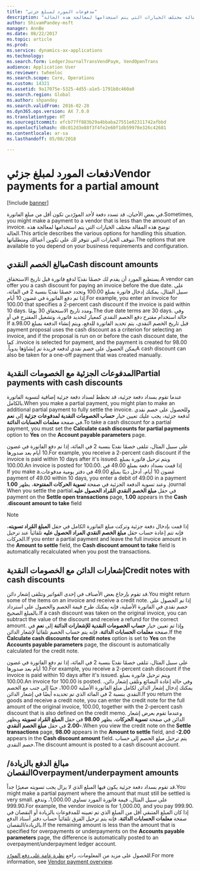 ```yaml
---
title: "مدفوعات المورد لمبلغ جزئي"
description: "في بعض الأحيان، قد تسدد دفعة لأحد المورّدين تكون أقل من مبلغ الفاتورة. توضح هذه المقالة مختلف الخيارات التي يتم استخدامها لمعالجة هذه الحالة."
author: ShivamPandey-msft
manager: AnnBe
ms.date: 08/22/2017
ms.topic: article
ms.prod: 
ms.service: dynamics-ax-applications
ms.technology: 
ms.search.form: LedgerJournalTransVendPaym, VendOpenTrans
audience: Application User
ms.reviewer: twheeloc
ms.search.scope: Core, Operations
ms.custom: 14321
ms.assetid: 9a17075e-5325-4d55-a1e5-1791b8c460a0
ms.search.region: Global
ms.author: shpandey
ms.search.validFrom: 2016-02-28
ms.dyn365.ops.version: AX 7.0.0
ms.translationtype: HT
ms.sourcegitcommit: efcb77ff883b29a4bbaba27551e02311742afbbd
ms.openlocfilehash: d8c012d3e88f3f4fe2e60f1db59978e326c42681
ms.contentlocale: ar-sa
ms.lasthandoff: 05/08/2018

---
```


# <a name="vendor-payments-for-a-partial-amount"></a><span data-ttu-id="a2f2b-104">دفعات المورد لمبلغ جزئي</span><span class="sxs-lookup"><span data-stu-id="a2f2b-104">Vendor payments for a partial amount</span></span>

[!include [banner](../includes/banner.md)]

<span data-ttu-id="a2f2b-105">في بعض الأحيان، قد تسدد دفعة لأحد المورّدين تكون أقل من مبلغ الفاتورة.</span><span class="sxs-lookup"><span data-stu-id="a2f2b-105">Sometimes, you might make a payment to a vendor that is less than the amount of an invoice.</span></span> <span data-ttu-id="a2f2b-106">توضح هذه المقالة مختلف الخيارات التي يتم استخدامها لمعالجة هذه الحالة.</span><span class="sxs-lookup"><span data-stu-id="a2f2b-106">This article describes the various options for handling this situation.</span></span> <span data-ttu-id="a2f2b-107">تتوقف الخيارات التي تتوفر لك على تكوين أعمالك ومتطلباتها.</span><span class="sxs-lookup"><span data-stu-id="a2f2b-107">The options that are available to you depend on your business requirements and configuration.</span></span> 

<a name="cash-discount-amounts"></a><span data-ttu-id="a2f2b-108">مبالغ الخصم النقدي</span><span class="sxs-lookup"><span data-stu-id="a2f2b-108">Cash discount amounts</span></span>
---------------------

<span data-ttu-id="a2f2b-109">يستطيع المورد أن يقدم لك خصمًا نقديًا لدفع فاتورة قبل تاريخ الاستحقاق.</span><span class="sxs-lookup"><span data-stu-id="a2f2b-109">A vendor can offer you a cash discount for paying an invoice before the due date.</span></span> <span data-ttu-id="a2f2b-110">على سبيل المثال، يمكنك إدخال فاتورة بمبلغ 100.00 وتحدد خصمًا نقديًا بنسبة 2 في المائة، إذا تم دفع الفاتورة في غضون 10 أيام.</span><span class="sxs-lookup"><span data-stu-id="a2f2b-110">For example, you enter an invoice for 100.00 that specifies a 2-percent cash discount if the invoice is paid within 10 days.</span></span> <span data-ttu-id="a2f2b-111">ومدد تاريخ الاستحقاق 30 يومًا.</span><span class="sxs-lookup"><span data-stu-id="a2f2b-111">The due date terms are 30 days.</span></span> <span data-ttu-id="a2f2b-112">‏‫وفي حالة استخدام مقترح دفع الخصم النقدي كمعيار لتحديد فاتورة، وتشغيل المقترح في أو قبل تاريخ الخصم النقدي، يتم تحديد الفاتورة للدفع، ويتم إنشاء الدفعة بمبلغ 98.00.</span><span class="sxs-lookup"><span data-stu-id="a2f2b-112">If a payment proposal uses the cash discount as a criterion for selecting an invoice, and if the proposal is run on or before the cash discount date, the invoice is selected for payment, and the payment is created for 98.00.</span></span> <span data-ttu-id="a2f2b-113">كما يمكن الحصول على خصم نقدي لدفعة فريدة تم إنشاؤها يدوياً.‬</span><span class="sxs-lookup"><span data-stu-id="a2f2b-113">A cash discount can also be taken for a one-off payment that was created manually.</span></span>

## <a name="partial-payments-with-cash-discounts"></a><span data-ttu-id="a2f2b-114">المدفوعات الجزئية مع الخصومات النقدية</span><span class="sxs-lookup"><span data-stu-id="a2f2b-114">Partial payments with cash discounts</span></span>
<span data-ttu-id="a2f2b-115">عندما تقوم بسداد دفعة جزئية، قد تخطط لسداد دفعة جزئية إضافية لتسوية الفاتورة بالكامل.</span><span class="sxs-lookup"><span data-stu-id="a2f2b-115">When you make a partial payment, you might plan to make an additional partial payment to fully settle the invoice.</span></span> <span data-ttu-id="a2f2b-116">وللحصول على خصم نقدي لدفعة جزئية، يجب عليك تعيين خيار **حساب الخصومات النقدية لمدفوعات جزئية** إلى **نعم** في صفحة **معلمات الحسابات الدائنة**.</span><span class="sxs-lookup"><span data-stu-id="a2f2b-116">To take a cash discount for a partial payment, you must set the **Calculate cash discounts for partial payments** option to **Yes** on the **Account payable parameters** page.</span></span> 

<span data-ttu-id="a2f2b-117">على سبيل المثال، تتلقى خصمًا نقديًا بنسبة 2 في المائة، إذا تم دفع الفاتورة في غضون 10 أيام بعد صدورها.</span><span class="sxs-lookup"><span data-stu-id="a2f2b-117">For example, you receive a 2-percent cash discount if the invoice is paid within 10 days after it's issued.</span></span> <span data-ttu-id="a2f2b-118">ويتم ترحيل فاتورة بمبلغ 100.00.</span><span class="sxs-lookup"><span data-stu-id="a2f2b-118">An invoice is posted for 100.00.</span></span> <span data-ttu-id="a2f2b-119">‏‫إذا قمت بسداد دفعة بمبلغ 49.00 في غضون 10 أيام، أدخل دينًا بمبلغ 49.00 في دفتر يومية مدفوعات.</span><span class="sxs-lookup"><span data-stu-id="a2f2b-119">If you make a payment of 49.00 within 10 days, you enter a debit of 49.00 in a payment journal.</span></span> <span data-ttu-id="a2f2b-120">وعند تسوية الدفعة الجزئية في صفحة **تسوية الحركات المفتوحة**، يظهر **1.00** في حقل **مبلغ الخصم النقدي المُراد الحصول عليه**.</span><span class="sxs-lookup"><span data-stu-id="a2f2b-120">When you settle the partial payment on the **Settle open transactions** page, **1.00** appears in the **Cash discount amount to take** field.</span></span> 

> [!NOTE] 
> <span data-ttu-id="a2f2b-121">إذا قمت بإدخال دفعة جزئية وتركت مبلغ الفاتورة الكامل في حقل **المبلغ المُراد تسويته**، فإنه تتم إعادة حساب حقل **مبلغ الخصم النقدي المراد الحصول عليه** تلقائياً عند ترحيل الحركات.</span><span class="sxs-lookup"><span data-stu-id="a2f2b-121">If you enter a partial payment and leave the full invoice amount in the **Amount to settle** field, the **Cash discount amount to take** field is automatically recalculated when you post the transactions.</span></span>

## <a name="credit-notes-with-cash-discounts"></a><span data-ttu-id="a2f2b-122">إشعارات الدائن مع الخصومات النقدية</span><span class="sxs-lookup"><span data-stu-id="a2f2b-122">Credit notes with cash discounts</span></span>
<span data-ttu-id="a2f2b-123">قد تقوم بإرجاع بعض الأصناف في إحدى الفواتير وتتلقى إشعار دائن.</span><span class="sxs-lookup"><span data-stu-id="a2f2b-123">You might return some of the items on an invoice and receive a credit note.</span></span> <span data-ttu-id="a2f2b-124">إذا تم الحصول على خصم نقدي في الفاتورة الأصلية، فإنه يمكنك طرح قيمة الخصم والحصول على استرداد بالمبلغ الصحيح.</span><span class="sxs-lookup"><span data-stu-id="a2f2b-124">If a cash discount was taken on the original invoice, you can subtract the value of the discount and receive a refund for the correct amount.</span></span> <span data-ttu-id="a2f2b-125">وإذا تم تعيين خيار **حساب الخصومات النقدية للإشعارات الدائنة** إلى **نعم** في صفحة **معلمات الحسابات الدائنة**، فإنه يتم حساب الخصم تلقائياً لإشعار الدائن.</span><span class="sxs-lookup"><span data-stu-id="a2f2b-125">If the **Calculate cash discounts for credit notes** option is set to **Yes** on the **Accounts payable parameters** page, the discount is automatically calculated for the credit note.</span></span> 

<span data-ttu-id="a2f2b-126">على سبيل المثال، تتلقى خصمًا نقديًا بنسبة 2 في المائة، إذا تم دفع الفاتورة في غضون 10 أيام بعد صدورها.</span><span class="sxs-lookup"><span data-stu-id="a2f2b-126">For example, you receive a 2-percent cash discount if the invoice is paid within 10 days after it's issued.</span></span> <span data-ttu-id="a2f2b-127">ويتم ترحيل فاتورة بمبلغ 100.00.</span><span class="sxs-lookup"><span data-stu-id="a2f2b-127">An invoice for 100.00 is posted.</span></span> <span data-ttu-id="a2f2b-128">وفي حالة إعادة البضائع وتلقى إشعار دائن، يمكنك إدخال إشعار الدائن لكامل مبلغ الفاتورة الأصلية 100.00، جنبًا إلى جنب مع الخصم النقدي بنسبة 2 في المائة الذي تم تحديده أيضًا في إشعار الدائن.</span><span class="sxs-lookup"><span data-stu-id="a2f2b-128">If you return the goods and receive a credit note, you can enter the credit note for the full amount of the original invoice, 100.00, together with the 2-percent cash discount that is also defined on the credit memo.</span></span>  <span data-ttu-id="a2f2b-129">وعندما تقوم بعرض إشعار الدائن في صفحة **تسوية الحركات**، يظهر **98.00** في حقل **المبلغ المُراد تسويته** ويظهر **-2.00** في حقل **مبلغ الخصم النقدي**.</span><span class="sxs-lookup"><span data-stu-id="a2f2b-129">When you view the credit note on the **Settle transactions** page, **98.00** appears in the **Amount to settle** field, and **-2.00** appears in the **Cash discount amount** field.</span></span> <span data-ttu-id="a2f2b-130">يتم ترحيل مبلغ الخصم إلى حساب خصم النقدي.</span><span class="sxs-lookup"><span data-stu-id="a2f2b-130">The discount amount is posted to a cash discount account.</span></span>

## <a name="overpaymentunderpayment-amounts"></a><span data-ttu-id="a2f2b-131">مبالغ الدفع بالزيادة/النقصان</span><span class="sxs-lookup"><span data-stu-id="a2f2b-131">Overpayment/underpayment amounts</span></span>
<span data-ttu-id="a2f2b-132">قد تقوم بسداد دفعة جزئية يكون فيها المبلغ الذي لا يزال يجب تسويته صغيرًا جداً.</span><span class="sxs-lookup"><span data-stu-id="a2f2b-132">You might make a partial payment where the amount that must still be settled is very small.</span></span> <span data-ttu-id="a2f2b-133">على سبيل المثال، قيمة فاتورة المورد تساوي 1,000.00، وتدفع 999.90.</span><span class="sxs-lookup"><span data-stu-id="a2f2b-133">For example, the vendor invoice is for 1,000.00, and you pay 999.90.</span></span> <span data-ttu-id="a2f2b-134">إذا كان المبلغ المتبقي أقل من المبلغ الذي تم تعيينه للمدفوعات بالزيادة أو النقصان في صفحة **معلمات الحسابات الدائنة**، فإنه يتم ترحيل الفرق تلقائياً حساب دفتر أستاذ الدفع بالزيادة/النقصان.</span><span class="sxs-lookup"><span data-stu-id="a2f2b-134">If the remaining amount is less than the amount that is specified for overpayments or underpayments on the **Accounts payable parameters** page, the difference is automatically posted to an overpayment/underpayment ledger account.</span></span>


<span data-ttu-id="a2f2b-135">للحصول على مزيد من المعلومات، راجع [نظرة عامة على دفع المورّد‬](../cash-bank-management/tasks/vendor-payment-overview.md).</span><span class="sxs-lookup"><span data-stu-id="a2f2b-135">For more information, see [Vendor payment overview](../cash-bank-management/tasks/vendor-payment-overview.md).</span></span>


